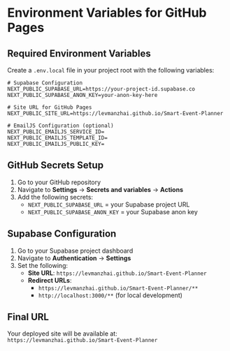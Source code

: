 # Environment Variables for GitHub Pages

## Required Environment Variables

Create a `.env.local` file in your project root with the following variables:

```env
# Supabase Configuration
NEXT_PUBLIC_SUPABASE_URL=https://your-project-id.supabase.co
NEXT_PUBLIC_SUPABASE_ANON_KEY=your-anon-key-here

# Site URL for GitHub Pages
NEXT_PUBLIC_SITE_URL=https://levmanzhai.github.io/Smart-Event-Planner

# EmailJS Configuration (optional)
NEXT_PUBLIC_EMAILJS_SERVICE_ID=
NEXT_PUBLIC_EMAILJS_TEMPLATE_ID=
NEXT_PUBLIC_EMAILJS_PUBLIC_KEY=
```

## GitHub Secrets Setup

1. Go to your GitHub repository
2. Navigate to **Settings** → **Secrets and variables** → **Actions**
3. Add the following secrets:
   - `NEXT_PUBLIC_SUPABASE_URL` = your Supabase project URL
   - `NEXT_PUBLIC_SUPABASE_ANON_KEY` = your Supabase anon key

## Supabase Configuration

1. Go to your Supabase project dashboard
2. Navigate to **Authentication** → **Settings**
3. Set the following:
   - **Site URL**: `https://levmanzhai.github.io/Smart-Event-Planner`
   - **Redirect URLs**: 
     - `https://levmanzhai.github.io/Smart-Event-Planner/**`
     - `http://localhost:3000/**` (for local development)

## Final URL

Your deployed site will be available at: `https://levmanzhai.github.io/Smart-Event-Planner`
